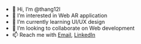 - 👋 Hi, I’m @thang12l
- 👀 I’m interested in Web AR application
- 🌱 I’m currently learning UI/UX design
- 💞️ I’m looking to collaborate on Web development
- 📫 Reach me with [Email](mailto:thang12l@gmail.com), [LinkedIn](https://www.linkedin.com/in/thang12l)

<!---
thang12l/thang12l is a ✨ special ✨ repository because its `README.md` (this file) appears on your GitHub profile.
You can click the Preview link to take a look at your changes.
--->
